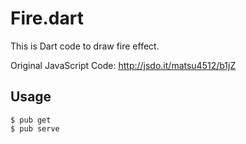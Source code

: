 # Fire.dart
This is Dart code to draw fire effect.

Original JavaScript Code: http://jsdo.it/matsu4512/b1jZ


## Usage
```
$ pub get
$ pub serve
```
